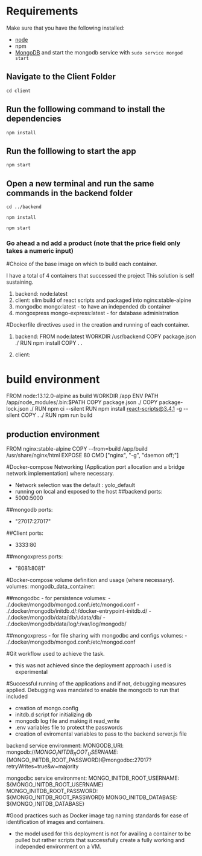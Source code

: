# Requirements
Make sure that you have the following installed:
- [node](https://www.digitalocean.com/community/tutorials/how-to-install-node-js-on-ubuntu-18-04)
- npm
- [MongoDB](https://docs.mongodb.com/manual/tutorial/install-mongodb-on-ubuntu/) and start the mongodb service with `sudo service mongod start`

## Navigate to the Client Folder
 `cd client`

## Run the folllowing command to install the dependencies
 `npm install`

## Run the folllowing to start the app
 `npm start`

## Open a new terminal and run the same commands in the backend folder
 `cd ../backend`

 `npm install`

 `npm start`

 ### Go ahead a nd add a product (note that the price field only takes a numeric input)

#Choice of the base image on which to build each container.

I have a total of 4 containers that successed the project
This solution is self sustaining.

1. backend: node:latest
2. client: slim build of react scripts and packaged into nginx:stable-alpine
3. mongodbc mongo:latest - to have an independed db container
4. mongoxpress mongo-express:latest - for database administration

#Dockerfile directives used in the creation and running of each container.

1. backend:
FROM node:latest
WORKDIR /usr/backend
COPY package.json ./
RUN npm install
COPY . .

2. client:
# build environment
FROM node:13.12.0-alpine as build
WORKDIR /app
ENV PATH /app/node_modules/.bin:$PATH
COPY package.json ./
COPY package-lock.json ./
RUN npm ci --silent
RUN npm install react-scripts@3.4.1 -g --silent
COPY . ./
RUN npm run build

## production environment
FROM nginx:stable-alpine
COPY --from=build /app/build /usr/share/nginx/html
EXPOSE 80
CMD ["nginx", "-g", "daemon off;"]

#Docker-compose Networking (Application port allocation and a bridge network implementation) where necessary.
- Network selection was the default : yolo_default
- running on local and exposed to the host
##backend
ports:
- 5000:5000

##mongodb
ports:
- "27017:27017"

##Client
ports:
- 3333:80

##mongoxpress
ports:
- "8081:8081"

#Docker-compose volume definition and usage (where necessary).
volumes:
    mongodb_data_container:

##mongodbc - for persistence
volumes:
        - ./.docker/mongodb/mongod.conf:/etc/mongod.conf
        - ./.docker/mongodb/initdb.d/:/docker-entrypoint-initdb.d/
        - ./.docker/mongodb/data/db/:/data/db/
        - ./.docker/mongodb/data/log/:/var/log/mongodb/

##mongoxpress - for file sharing with mongodbc and configs
volumes:
        - ./.docker/mongodb/mongod.conf:/etc/mongod.conf

#Git workflow used to achieve the task.
- this was not achieved since the deployment approach i used is experimental

#Successful running of the applications and if not, debugging measures applied.
Debugging was mandated to enable the mongodb to run that included
 - creation of mongo.config
 - initdb.d script for initializing db
 - mongodb log file and making it read_write
 - .env variables file to protect the passwords
 - creation of eviromental variables to pass to the backend  server.js file

backend service environment:
         MONGODB_URI: mongodb://${MONGO_INITDB_ROOT_USERNAME}:${MONGO_INITDB_ROOT_PASSWORD}@mongodbc:27017?retryWrites=true&w=majority

mongodbc service environment:
           MONGO_INITDB_ROOT_USERNAME: ${MONGO_INITDB_ROOT_USERNAME}
           MONGO_INITDB_ROOT_PASSWORD: ${MONGO_INITDB_ROOT_PASSWORD}
           MONGO_INITDB_DATABASE: ${MONGO_INITDB_DATABASE}

#Good practices such as Docker image tag naming standards for ease of identification of images and containers.
- the model used for this deployment is not for availing a container to be pulled but rather scripts that successfully create a fully working and independed environment on a VM.
